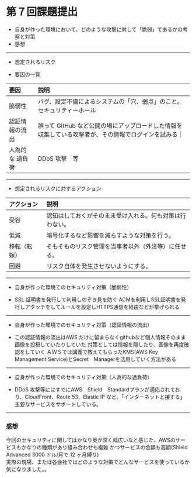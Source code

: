 # 第７回課題提出

* 自身が作った環境において、どのような攻撃に対して「脆弱」であるかの考察と対策
 * 感想
* * *

* 想定されるリスク


* 要因の一覧

|要因|説明|
|:--|:--|
|脆弱性|バグ、設定不備によるシステムの「穴、弱点」のこと。セキュリティーホール|
|認証情報の流出|誤って GitHub など公開の場にアップロードした情報を収集している攻撃者が、その情報でログインを試みる｜　
|人為的な 過負荷|DDoS 攻撃　等　| 

* * *



* 想定されるリスクに対するアクション

| アクション | 説明 |
|:---|:---|
| 受容 | 認知はしておくがそのまま受け入れる。何も対策は行わない。 |
| 低減 | 暗号化するなど影響を減らすような対策を行う。 |
| 移転（転嫁） | そもそものリスク管理を当事者以外（外注等）に任せる。 |
| 回避 | リスク自体を発生させないようにする。 |
***
* 自身が作った環境でのセキュリティ対策（脆弱性）


* SSL 証明書を発行して利用しのぞき見を防ぐ
 ACMを利用しSSL証明書を発行しアタッチをしてルールを設定しHTTPS通信を経由などが挙げられる

* * *

* 自身が作った環境でのセキュリティ対策（認証情報の流出）


* この認証情報の流出はAWS だけに留まらなくgithubなど個人情報そのまま画像を投稿していたりしていた
対策としては情報を隠したり、画像を再度確認をしていく
ＡＷＳでは講義で教えてもらったKMS(AWS Key Management Service)とSecret　Managerを活用していく方法がある

* * *

* 自身が作った環境でのセキュリティ対策（人為的な過負荷）


* DDoS 攻撃等にはすでにAWS　Shield　Standardプランが適応されており、CloudFront、Route 53、Elastic
IP など、「インターネットと接する」主要なサービスをサポートしている。

* * *

### 感想
今回のセキュリティに関してはかなり奥が深く幅広いなと感じた、AWSのサービスもかなりの種類があり組み合わせも複雑
かつサービスの金額も高額(Shield Advanced 3000 ドル/月で 12 ヶ月縛り)<br>
実際の現場、または各会社ではどのような対策でどんなサービスを使っているか気になりました。。



